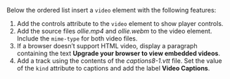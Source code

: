 Below the ordered list insert a `video` element with the following features:

1. Add the controls attribute to the `video` element to show player controls.
2. Add the source files _ollie.mp4_ and _ollie.webm_ to the video element. Include the `mime-type` for both video files.
3. If a browser doesn’t support HTML video, display a paragraph containing the text **Upgrade your browser to view embedded videos**.
4. Add a track using the contents of the _captions8-1.vtt_ file. Set the value of the `kind` attribute to captions and add the label **Video Captions**.
